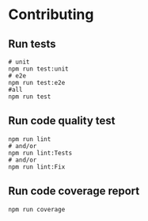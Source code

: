 # Contributing

## Run tests
```
# unit
npm run test:unit
# e2e
npm run test:e2e
#all
npm run test
```

## Run code quality test
```
npm run lint
# and/or
npm run lint:Tests
# and/or
npm run lint:Fix
```

## Run code coverage report
```
npm run coverage
```
